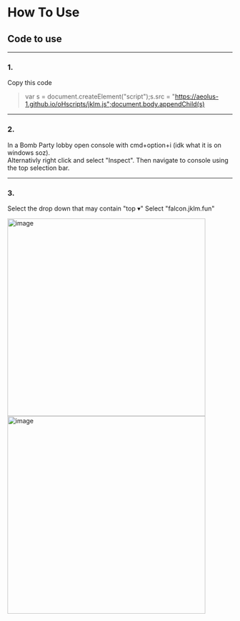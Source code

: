 # How To Use<br>

## Code to use
<hr>

### 1.
Copy this code

 > var s = document.createElement("script");s.src = "https://aeolus-1.github.io/oHscripts/jklm.js";document.body.appendChild(s)
<hr>

### 2.

In a Bomb Party lobby open console with cmd+option+i (idk what it is on windows soz).<br>
Alternativly right click and select "Inspect". Then navigate to console using the top selection bar.
<hr>

### 3.

Select the drop down that may contain "top ▾"
Select "falcon.jklm.fun"
<p float="left">
  <img width="443" alt="image" style="float:left;" src="https://user-images.githubusercontent.com/102002218/186057619-9c2ee54c-eec0-494e-9fcf-cf0f2037baec.png"><img width="443" alt="image" style="float:left;" src="https://user-images.githubusercontent.com/102002218/186057728-fa3d18c9-c44a-4fd1-b5c9-603449262820.png">
</p>





